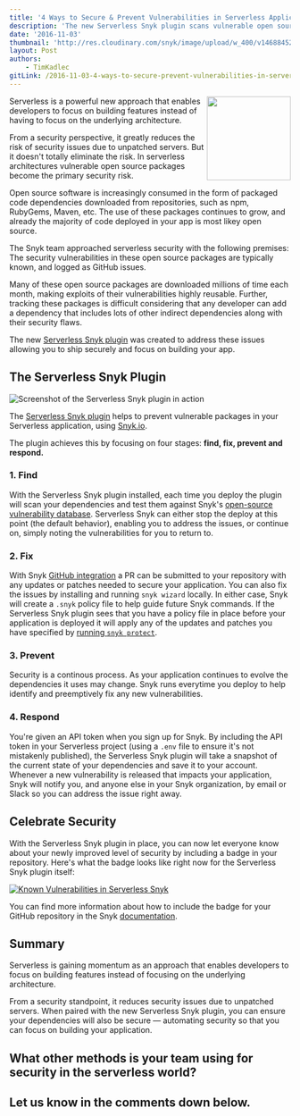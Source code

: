```yaml
---
title: '4 Ways to Secure & Prevent Vulnerabilities in Serverless Applications using Snyk'
description: 'The new Serverless Snyk plugin scans vulnerable open source packages and alerts of potential security risks.'
date: '2016-11-03'
thumbnail: 'http://res.cloudinary.com/snyk/image/upload/w_400/v1468845258/logo/snyk-avatar.png'
layout: Post
authors:
    - TimKadlec
gitLink: /2016-11-03-4-ways-to-secure-prevent-vulnerabilities-in-serverless-applications.md
---
```


<img align="right" width="150" height="150" src="http://res.cloudinary.com/snyk/image/upload/w_400/v1468845258/logo/snyk-avatar.png">Serverless is a powerful new approach that enables developers to focus on building features instead of having to focus on the underlying architecture.

From a security perspective, it greatly reduces the risk of security issues due to unpatched servers. But it doesn't totally eliminate the risk. In serverless architectures vulnerable open source packages become the primary security risk.

Open source software is increasingly consumed in the form of packaged code dependencies downloaded from repositories, such as npm, RubyGems, Maven, etc. The use of these packages continues to grow, and already the majority of code deployed in your app is most likey open source.

The Snyk team approached serverless security with the following premises: The security vulnerabilities in these open source packages are typically known, and logged as GitHub issues.

Many of these open source packages are downloaded millions of time each month, making exploits of their vulnerabilities highly reusable. Further, tracking these packages is difficult considering that any developer can add a dependency that includes lots of other indirect dependencies along with their security flaws.

The new [Serverless Snyk plugin](https://github.com/Snyk/serverless-snyk) was created to address these issues allowing you to ship securely and focus on building your app.

## The Serverless Snyk Plugin
![Screenshot of the Serverless Snyk plugin in action](http://res.cloudinary.com/snyk/image/upload/c_scale,w_900/v1478099693/serverless-snyk-screenshot.png)

The [Serverless Snyk plugin](https://github.com/snyk/serverless-snyk) helps to prevent vulnerable packages in your Serverless application, using [Snyk.io](https://snyk.io).

The plugin achieves this by focusing on four stages: **find, fix, prevent and respond.**

### 1. Find
With the Serverless Snyk plugin installed, each time you deploy the plugin will scan your dependencies and test them against Snyk's [open-source vulnerability database](http://snyk.io/vuln). Serverless Snyk can either stop the deploy at this point (the default behavior), enabling you to address the issues, or continue on, simply noting the vulnerabilities for you to return to.

### 2. Fix
With Snyk [GitHub integration](https://snyk.io/docs/github?utm_source=SLESSPOST) a PR can be submitted to your repository with any updates or patches needed to secure your application. You can also fix the issues by installing and running `snyk wizard` locally. In either case, Snyk will create a `.snyk` policy file to help guide future Snyk commands. If the Serverless Snyk plugin sees that you have a policy file in place before your application is deployed it will apply any of the updates and patches you have specified by [running `snyk protect`](https://snyk.io/docs/using-snyk?utm_source=SLESSPOST#protect).

### 3. Prevent
Security is a continous process. As your application continues to evolve the dependencies it uses may change. Snyk runs everytime you deploy to help identify and preemptively fix any new vulnerabilities.

### 4. Respond
You're given an API token when you sign up for Snyk. By including the API token in your Serverless project (using a `.env` file to ensure it's not mistakenly published), the Serverless Snyk plugin will take a snapshot of the current state of your dependencies and save it to your account. Whenever a new vulnerability is released that impacts your application, Snyk will notify you, and anyone else in your Snyk organization, by email or Slack so you can address the issue right away.

## Celebrate Security
With the Serverless Snyk plugin in place, you can now let everyone know about your newly improved level of security by including a badge in your repository. Here's what the badge looks like right now for the Serverless Snyk plugin itself:

[![Known Vulnerabilities in Serverless Snyk](https://snyk.io/test/github/snyk/serverless-snyk/badge.svg)](https://snyk.io/test/github/snyk/serverless-snyk)

You can find more information about how to include the badge for your GitHub repository in the Snyk [documentation](https://snyk.io/docs/badges?utm_source=SLESSPOST).

## Summary
Serverless is gaining momentum as an approach that enables developers to focus on building features instead of focusing on the underlying architecture.

From a security standpoint, it reduces security issues due to unpatched servers. When paired with the new Serverless Snyk plugin, you can ensure your dependencies will also be secure — automating security so that you can focus on building your application.

## What other methods is your team using for security in the serverless world?

## Let us know in the comments down below.
